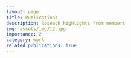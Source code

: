 ```yaml
---
layout: page
title: Publications
description: Reseach highlights from members 
img: assets/img/12.jpg
importance: 2
category: work
related_publications: true
---
```

